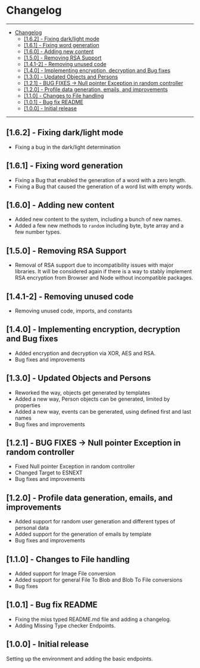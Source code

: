 # Changelog

___

- [Changelog](#changelog)
  - [[1.6.2] - Fixing dark/light mode](#162---fixing-darklight-mode)
  - [[1.6.1] - Fixing word generation](#161---fixing-word-generation)
  - [[1.6.0] - Adding new content](#160---adding-new-content)
  - [[1.5.0] - Removing RSA Support](#150---removing-rsa-support)
  - [[1.4.1-2] - Removing unused code](#141-2---removing-unused-code)
  - [[1.4.0] - Implementing encryption, decryption and Bug fixes](#140---implementing-encryption-decryption-and-bug-fixes)
  - [[1.3.0] - Updated Objects and Persons](#130---updated-objects-and-persons)
  - [[1.2.1] - BUG FIXES -> Null pointer Exception in random controller](#121---bug-fixes---null-pointer-exception-in-random-controller)
  - [[1.2.0] - Profile data generation, emails, and improvements](#120---profile-data-generation-emails-and-improvements)
  - [[1.1.0] - Changes to File handling](#110---changes-to-file-handling)
  - [[1.0.1] - Bug fix README](#101---bug-fix-readme)
  - [[1.0.0] - Initial release](#100---initial-release)

___

## [1.6.2] - Fixing dark/light mode

- Fixing a bug in the dark/light determination

## [1.6.1] - Fixing word generation

- Fixing a Bug that enabled the generation of a word with a zero length.
- Fixing a Bug that caused the generation of a word list with empty words.

## [1.6.0] - Adding new content

- Added new content to the system, including a bunch of new names.
- Added a few new methods to ```random``` including byte, byte array and a few number types.

## [1.5.0] - Removing RSA Support

- Removal of RSA support due to incompatibility issues with major libraries. It will be considered again if there is a way to stably implement RSA encryption from Browser and Node without incompatible packages.

## [1.4.1-2] - Removing unused code

- Removing unused code, imports, and constants

## [1.4.0] - Implementing encryption, decryption and Bug fixes

- Added encryption and decryption via XOR, AES and RSA.
- Bug fixes and improvements

## [1.3.0] - Updated Objects and Persons

- Reworked the way, objects get generated by templates
- Added a new way, Person objects can be generated, limited by properties
- Added a new way, events can be generated, using defined first and last names
- Bug fixes and improvements

## [1.2.1] - BUG FIXES -> Null pointer Exception in random controller

- Fixed Null pointer Exception in random controller
- Changed Target to ESNEXT
- Bug fixes and improvements

## [1.2.0] - Profile data generation, emails, and improvements

- Added support for random user generation and different types of personal data
- Added support for the generation of emails by template
- Bug fixes and improvements

## [1.1.0] - Changes to File handling

- Added support for Image File conversion
- Added support for general File To Blob and Blob To File conversions
- Bug fixes

## [1.0.1] - Bug fix README

- Fixing the miss typed README.md file and adding a changelog.
- Adding Missing Type checker Endpoints.

## [1.0.0] - Initial release

Setting up the environment and adding the basic endpoints.
